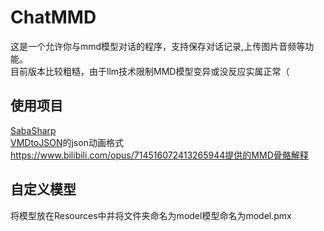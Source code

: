 # ChatMMD
这是一个允许你与mmd模型对话的程序，支持保存对话记录,上传图片音频等功能。<br>
目前版本比较粗糙，由于llm技术限制MMD模型变异或没反应实属正常（
## 使用项目
[SabaSharp](https://github.com/qian-o/SabaSharp)<br>
[VMDtoJSON](https://github.com/MaSiRoProjectOSS/VMDtoJSON)的json动画格式<br>
https://www.bilibili.com/opus/714516072413265944提供的MMD骨骼解释
## 自定义模型
将模型放在Resources中并将文件夹命名为model模型命名为model.pmx
